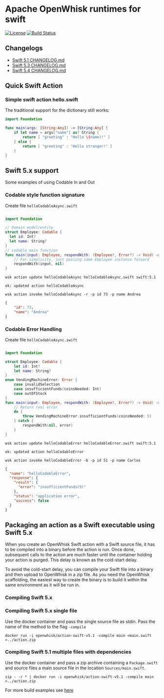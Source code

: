 <!--
#
# Licensed to the Apache Software Foundation (ASF) under one or more
# contributor license agreements.  See the NOTICE file distributed with
# this work for additional information regarding copyright ownership.
# The ASF licenses this file to You under the Apache License, Version 2.0
# (the "License"); you may not use this file except in compliance with
# the License.  You may obtain a copy of the License at
#
#     http://www.apache.org/licenses/LICENSE-2.0
#
# Unless required by applicable law or agreed to in writing, software
# distributed under the License is distributed on an "AS IS" BASIS,
# WITHOUT WARRANTIES OR CONDITIONS OF ANY KIND, either express or implied.
# See the License for the specific language governing permissions and
# limitations under the License.
#
-->

# Apache OpenWhisk runtimes for swift
[![License](https://img.shields.io/badge/license-Apache--2.0-blue.svg)](http://www.apache.org/licenses/LICENSE-2.0)
[![Build Status](https://travis-ci.com/apache/openwhisk-runtime-swift.svg?branch=master)](https://travis-ci.com/github/apache/openwhisk-runtime-swift)


## Changelogs
- [Swift 5.1   CHANGELOG.md](core/swift51Action/CHANGELOG.md)
- [Swift 5.3   CHANGELOG.md](core/swift53Action/CHANGELOG.md)
- [Swift 5.4   CHANGELOG.md](core/swift54Action/CHANGELOG.md)

## Quick Swift Action
### Simple swift action hello.swift
The traditional support for the dictionary still works:
```swift
import Foundation

func main(args: [String:Any]) -> [String:Any] {
    if let name = args["name"] as? String {
        return [ "greeting" : "Hello \(name)!" ]
    } else {
        return [ "greeting" : "Hello stranger!" ]
    }
}
```

## Swift 5.x support

Some examples of using Codable In and Out
### Codable style function signature
Create file `helloCodableAsync.swift`
```swift

import Foundation

// Domain model/entity
struct Employee: Codable {
  let id: Int?
  let name: String?
}
// codable main function
func main(input: Employee, respondWith: (Employee?, Error?) -> Void) -> Void {
    // For simplicity, just passing same Employee instance forward
    respondWith(input, nil)
}
```
```
wsk action update helloCodableAsync helloCodableAsync.swift swift:5.1
```
```
ok: updated action helloCodableAsync
```
```
wsk action invoke helloCodableAsync -r -p id 73 -p name Andrea
```
```json
{
    "id": 73,
    "name": "Andrea"
}
```

### Codable Error Handling
Create file `helloCodableAsync.swift`
```swift

import Foundation

struct Employee: Codable {
    let id: Int?
    let name: String?
}
enum VendingMachineError: Error {
    case invalidSelection
    case insufficientFunds(coinsNeeded: Int)
    case outOfStock
}
func main(input: Employee, respondWith: (Employee?, Error?) -> Void) -> Void {
    // Return real error
    do {
        throw VendingMachineError.insufficientFunds(coinsNeeded: 5)
    } catch {
        respondWith(nil, error)
    }
}
```
```
wsk action update helloCodableError helloCodableError.swift swift:5.1
```
```
ok: updated action helloCodableError
```
```
wsk action invoke helloCodableError -b -p id 51 -p name Carlos
```
```json
{
  "name": "helloCodableError",
  "response": {
    "result": {
      "error": "insufficientFunds(5)"
    },
    "status": "application error",
    "success": false
  }
}
```

## Packaging an action as a Swift executable using Swift 5.x

When you create an OpenWhisk Swift action with a Swift source file, it has to be compiled into a binary before the action is run. Once done, subsequent calls to the action are much faster until the container holding your action is purged. This delay is known as the cold-start delay.

To avoid the cold-start delay, you can compile your Swift file into a binary and then upload to OpenWhisk in a zip file. As you need the OpenWhisk scaffolding, the easiest way to create the binary is to build it within the same environment as it will be run in.

### Compiling Swift 5.x

### Compiling Swift 5.x single file

Use the docker container and pass the single source file as stdin.
Pass the name of the method to the flag `-compile`
```
docker run -i openwhisk/action-swift-v5.1 -compile main <main.swift >../action.zip
```

### Compiling Swift 5.1 multiple files with dependencies
Use the docker container and pass a zip archive containing a `Package.swift` and source files a main source file in the location `Sources/main.swift`.
```
zip - -r * | docker run -i openwhisk/action-swift-v5.1 -compile main >../action.zip
```

For more build examples see [here](./examples/)
